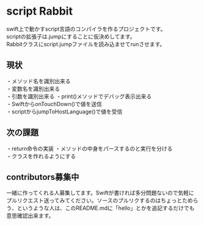 # script Rabbit
swift上で動かすscript言語のコンパイラを作るプロジェクトです。  
scriptの拡張子は.jumpにすることに仮決めしてます。  
Rabbitクラスにscript.jumpファイルを読み込ませてrunさせます。  
## 現状
・メソッド名を識別出来る  
・変数名を識別出来る  
・引数を識別出来る
・print()メソッドでデバッグ表示出来る  
・SwiftからonTouchDown()で値を送信  
・scriptからjumpToHostLanguage()で値を受信  
## 次の課題
・return命令の実装
・メソッドの中身をパースするのと実行を分ける  
・クラスを作れるようにする  
## contributors募集中
一緒に作ってくれる人募集してます。Swiftが書ければ多分問題ないので気軽にプルリクエスト送ってみてください。ソースのプルリクするのはちょっとためらう、というような人は、このREADME.mdに「hello」とかを追記するだけでも意思確認出来ます。

